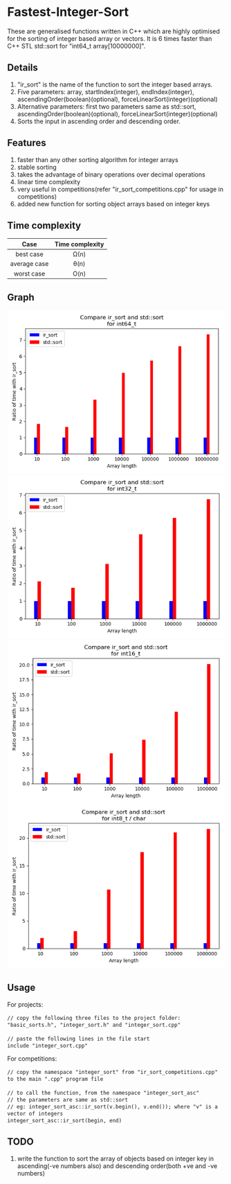 # Fastest-Integer-Sort
These are generalised functions written in C++ which are highly optimised for the sorting of integer based array or vectors. It is 6 times faster than C++ STL std::sort for "int64_t array[10000000]".


Details
----------------------------------
1. "ir_sort" is the name of the function to sort the integer based arrays.
2. Five parameters: array, startIndex(integer), endIndex(integer), ascendingOrder(boolean)(optional), forceLinearSort(integer)(optional)
3. Alternative parameters: first two parameters same as std::sort, ascendingOrder(boolean)(optional), forceLinearSort(integer)(optional)
4. Sorts the input in ascending order and descending order.


Features
----------------------------------
1. faster than any other sorting algorithm for integer arrays
2. stable sorting
3. takes the advantage of binary operations over decimal operations
4. linear time complexity
5. very useful in competitions(refer "ir_sort_competitions.cpp" for usage in competitions)
6. added new function for sorting object arrays based on integer keys


Time complexity
----------------------------------
| Case         | Time complexity |
|:------------:|:---------------:|
| best case    | Ω(n)            |
| average case | θ(n)            |
| worst case   | O(n)            |


Graph
----------------------------------
![Project Summary](https://raw.githubusercontent.com/fenilgmehta/Fastest-Integer-Sort/master/x_graph_int64.png)
![Project Summary](https://raw.githubusercontent.com/fenilgmehta/Fastest-Integer-Sort/master/x_graph_int32.png)
![Project Summary](https://raw.githubusercontent.com/fenilgmehta/Fastest-Integer-Sort/master/x_graph_int16.png)
![Project Summary](https://raw.githubusercontent.com/fenilgmehta/Fastest-Integer-Sort/master/x_graph_int8_OR_char.png)


Usage
----------------------------------
For projects:
```
// copy the following three files to the project folder: "basic_sorts.h", "integer_sort.h" and "integer_sort.cpp"

// paste the following lines in the file start
include "integer_sort.cpp"
```

For competitions:
```
// copy the namespace "integer_sort" from "ir_sort_competitions.cpp" to the main ".cpp" program file

// to call the function, from the namespace "integer_sort_asc"
// the parameters are same as std::sort
// eg: integer_sort_asc::ir_sort(v.begin(), v.end()); where "v" is a vector of integers
integer_sort_asc::ir_sort(begin, end)
```


TODO
----------------------------------
1. write the function to sort the array of objects based on integer key in ascending(-ve numbers also) and descending order(both +ve and -ve numbers)
